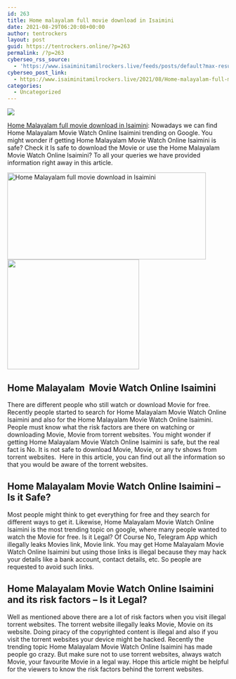 ```yaml
---
id: 263
title: Home malayalam full movie download in Isaimini
date: 2021-08-29T06:20:08+00:00
author: tentrockers
layout: post
guid: https://tentrockers.online/?p=263
permalink: /?p=263
cyberseo_rss_source:
  - 'https://www.isaiminitamilrockers.live/feeds/posts/default?max-results=150&start-index=1'
cyberseo_post_link:
  - https://www.isaiminitamilrockers.live/2021/08/Home-malayalam-full-movie-download-in-Isaimini.html
categories:
  - Uncategorized
---
```

<div class="media_block">
  <img src="https://1.bp.blogspot.com/-d7yfQwb6AYE/YR56DNJPQsI/AAAAAAAABI8/-srrm-KGQ4gwvVD1RueBZvyyApnU-1cJgCLcBGAsYHQ/s72-w452-h198-c/Download-Home-2021-Movie.png" class="media_thumbnail" />
</div>

<meta content="Home Malayalam full movie download in Isaimini : Nowadays we can find Home Malayalam Movie Watch Online Isaimini trending on Google. You mig..." name="twitter:description" />

  


<center>
</center>

<span><a href="https://www.tamilrockerz.online/home-malayalam-movie-download-isaimini/">Home Malayalam full movie download in Isaimini</a></span><span>: Nowadays we can find Home Malayalam Movie Watch Online Isaimini trending on Google. You might wonder if getting Home Malayalam Movie Watch Online Isaimini is safe? Check it Is safe to download the Movie or use the Home Malayalam Movie Watch Online Isaimini? To all your queries we have provided information right away in this article.</span>

<div class="separator">
  <a href="https://1.bp.blogspot.com/-d7yfQwb6AYE/YR56DNJPQsI/AAAAAAAABI8/-srrm-KGQ4gwvVD1RueBZvyyApnU-1cJgCLcBGAsYHQ/s1444/Download-Home-2021-Movie.png" imageanchor="1"><img loading="lazy" alt="Home Malayalam full movie download in Isaimini" border="0" data-original-height="894" data-original-width="1444" height="198" src="https://1.bp.blogspot.com/-d7yfQwb6AYE/YR56DNJPQsI/AAAAAAAABI8/-srrm-KGQ4gwvVD1RueBZvyyApnU-1cJgCLcBGAsYHQ/w452-h198/Download-Home-2021-Movie.png" width="452" /></a>
</div>



<div class="separator">
  <a href="https://www.tamilrockerz.online/home-malayalam-movie-download-isaimini/" imageanchor="1"><img loading="lazy" border="0" data-original-height="250" data-original-width="300" height="250" src="https://1.bp.blogspot.com/-nfbzYVobUik/YMlpOerzdgI/AAAAAAAAA3Y/aAupsOUs_WMY6Lv7R1OtZhI6OqaRh-YAwCPcBGAYYCw/s0/e854879156f0849f3d27a89db88ed039.png" width="300" /></a>
</div>

<span id="docs-internal-guid-4adc903f-7fff-22ac-097d-827568fc8c61"></p> 

<h2 dir="ltr">
  <span>Home Malayalam&nbsp; Movie Watch Online Isaimini</span>
</h2>

<p dir="ltr">
  <span>There are different people who still watch or download Movie for free. Recently people started to search for Home Malayalam Movie Watch Online Isaimini and also for the Home Malayalam Movie Watch Online Isaimini. People must know what the risk factors are there on watching or downloading Movie, Movie from torrent websites. You might wonder if getting Home Malayalam Movie Watch Online Isaimini is safe, but the real fact is No. It is not safe to download Movie, Movie, or any tv shows from torrent websites.&nbsp; Here in this article, you can find out all the information so that you would be aware of the torrent websites.</span>
</p>

<h2 dir="ltr">
  <span>Home Malayalam Movie Watch Online Isaimini </span><span>&#8211; </span><span>Is it Safe?</span>
</h2>

<p dir="ltr">
  <span>Most people might think to get everything for free and they search for different ways to get it. Likewise, Home Malayalam Movie Watch Online Isaimini is the most trending topic on google, where many people wanted to watch the Movie for free. Is it Legal? Of Course No, Telegram App which illegally leaks Movies link, Movie link. You may get Home Malayalam Movie Watch Online Isaimini but using those links is illegal because they may hack your details like a bank account, contact details, etc. So people are requested to avoid such links.</span>
</p>

<h2 dir="ltr">
  <span>Home Malayalam Movie Watch Online Isaimini and its risk factors </span><span>&#8211; Is it Legal?</span>
</h2>

<p dir="ltr">
  <span>Well as mentioned above there are a lot of risk factors when you visit illegal torrent websites. The torrent website illegally leaks Movie, Movie on its website. Doing piracy of the copyrighted content is illegal and also if you visit the torrent websites your device might be hacked. Recently the trending topic Home Malayalam Movie Watch Online Isaimini has made people go crazy. But make sure not to use torrent websites, always watch Movie, your favourite Movie in a legal way. Hope this article might be helpful for the viewers to know the risk factors behind the torrent websites.</span>
</p>

<p>
  </span><br /> 
  
  <center>
  </center>
</p>